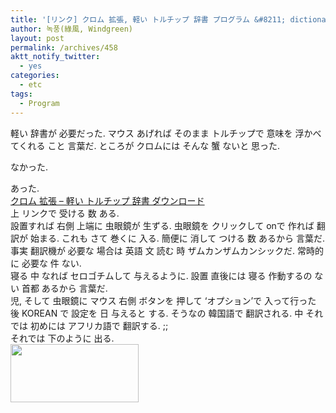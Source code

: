 ```yaml
---
title: '[リンク] クロム 拡張, 軽い トルチップ 辞書 プログラム &#8211; dictionary lite'
author: 녹풍(綠風, Windgreen)
layout: post
permalink: /archives/458
aktt_notify_twitter:
  - yes
categories:
  - etc
tags:
  - Program
---
```

軽い 辞書が 必要だった. マウス あげれば そのまま トルチップで 意味を 浮かべてくれる こと 言葉だ. ところが クロムには そんな 蟹 ないと 思った. <div>
  なかった.
</div>

<div>
  あった.
</div>

<div>
  <a href="https://chrome.google.com/extensions/detail/aoeeonklbdfakjbbbgfjkennocjdcogh" target="_blank">クロム 拡張 &#8211; 軽い トルチップ 辞書 ダウンロード</a>
</div>

<div>
  上 リンクで 受ける 数 ある.
</div>

<div>
  設置すれば 右側 上端に 虫眼鏡が 生ずる. 虫眼鏡を クリックして onで 作れば 翻訳が 始まる. これも さて 巻くに 入る. 簡便に 消して つける 数 あるから 言葉だ. 事実 翻訳機が 必要な 場合は 英語 文 読む 時 ザムカンザムカンシックだ. 常時的に 必要な 件 ない.
</div>

<div>
  寝る 中 なれば セロゴチムして 与えるように. 設置 直後には 寝る 作動するの ない 首都 あるから 言葉だ.
</div>

<div>
  児, そして 虫眼鏡に マウス 右側 ボタンを 押して &#8216;オプション&#8217;で 入って行った 後 KOREAN で 設定を 日 与えると する. そうなの 韓国語で 翻訳される. 中 それでは 初めには アフリカ語で 翻訳する. ;;
</div>

<div>
  それでは 下のように 出る.
</div>

<div>
  <img src="http://dl.dropboxusercontent.com/u/15546257/blog/mytory/old-images/1/cfile7.uf.170FA9494D4BC94E2330E4.jpg" class="aligncenter" alt="" height="93" width="205" />
</div>